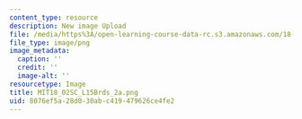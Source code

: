 ```yaml
---
content_type: resource
description: New image Upload
file: /media/https%3A/open-learning-course-data-rc.s3.amazonaws.com/18-02sc-multivariable-calculus-fall-2010/8076ef5a28d030abc419479626ce4fe2_MIT18_02SC_L15Brds_2a.png
file_type: image/png
image_metadata:
  caption: ''
  credit: ''
  image-alt: ''
resourcetype: Image
title: MIT18_02SC_L15Brds_2a.png
uid: 8076ef5a-28d0-30ab-c419-479626ce4fe2
---
```

